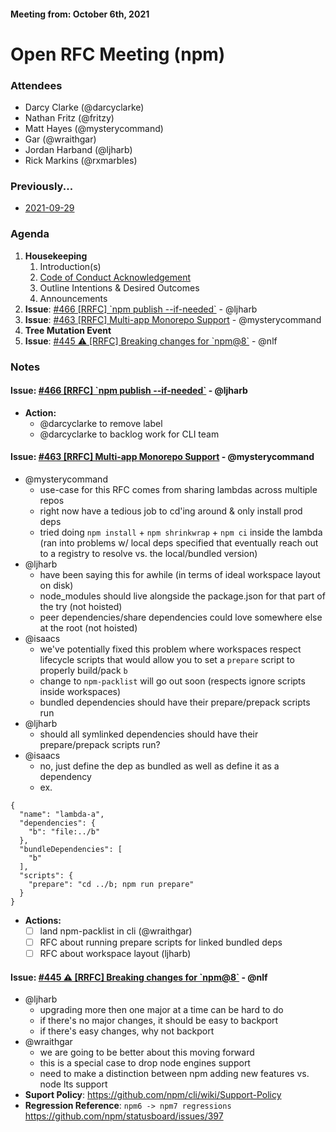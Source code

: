 #### Meeting from: October 6th, 2021

# Open RFC Meeting (npm)

### Attendees
- Darcy Clarke (@darcyclarke)
- Nathan Fritz (@fritzy)
- Matt Hayes (@mysterycommand) 
- Gar (@wraithgar)
- Jordan Harband (@ljharb)
- Rick Markins (@rxmarbles)

### Previously...

- [2021-09-29](https://github.com/npm/rfcs/blob/latest/meetings/2021-09-29.md)

### Agenda

1. **Housekeeping**
	1. Introduction(s)
	1. [Code of Conduct Acknowledgement](https://www.npmjs.com/policies/conduct)
	1. Outline Intentions & Desired Outcomes
	1. Announcements
1. **Issue**: [#466 [RRFC] &#x60;npm publish --if-needed&#x60;](https://github.com/npm/rfcs/issues/466) - @ljharb
1. **Issue**: [#463 [RRFC] Multi-app Monorepo Support](https://github.com/npm/rfcs/issues/463) - @mysterycommand
1. **Tree Mutation Event**
1. **Issue**: [#445 ⚠️ [RRFC] Breaking changes for &#x60;npm@8&#x60;](https://github.com/npm/rfcs/issues/445) - @nlf

### Notes

#### **Issue**: [#466 [RRFC] &#x60;npm publish --if-needed&#x60;](https://github.com/npm/rfcs/issues/466) - @ljharb
- **Action:** 
  - @darcyclarke to remove label
  - @darcyclarke to backlog work for CLI team 

#### **Issue**: [#463 [RRFC] Multi-app Monorepo Support](https://github.com/npm/rfcs/issues/463) - @mysterycommand
- @mysterycommand
  - use-case for this RFC comes from sharing lambdas across multiple repos
  - right now have a tedious job to cd'ing around & only install prod deps
  - tried doing `npm install` + `npm shrinkwrap` + `npm ci` inside the lambda (ran into problems w/ local deps specified that eventually reach out to a registry to resolve vs. the local/bundled version)
- @ljharb
  - have been saying this for awhile (in terms of ideal workspace layout on disk)
  - node_modules should live alongside the package.json for that part of the try (not hoisted)
  - peer dependencies/share dependencies could love somewhere else at the root (not hoisted) 
- @isaacs
  - we've potentially fixed this problem where workspaces respect lifecycle scripts that would allow you to set a `prepare` script to properly build/pack `b`
  - change to `npm-packlist` will go out soon (respects ignore scripts inside workspaces)
  - bundled dependencies should have their prepare/prepack scripts run
- @ljharb
  - should all symlinked dependencies should have their prepare/prepack scripts run?
- @isaacs
  - no, just define the dep as bundled as well as define it as a dependency
  - ex.
```json=
{
  "name": "lambda-a",
  "dependencies": {
    "b": "file:../b"
  },
  "bundleDependencies": [
    "b"
  ],
  "scripts": {
    "prepare": "cd ../b; npm run prepare"
  }
}
```
- **Actions:**
  - [ ] land npm-packlist in cli (@wraithgar)
  - [ ] RFC about running prepare scripts for linked bundled deps 
  - [ ] RFC about workspace layout (ljharb)

#### **Issue**: [#445 ⚠️ [RRFC] Breaking changes for &#x60;npm@8&#x60;](https://github.com/npm/rfcs/issues/445) - @nlf
- @ljharb
  - upgrading more then one major at a time can be hard to do
  - if there's no major changes, it should be easy to backport
  - if there's easy changes, why not backport
- @wraithgar 
  - we are going to be better about this moving forward
  - this is a special case to drop node engines support
  - need to make a distinction between npm adding new features vs. node lts support
- **Suport Policy**: https://github.com/npm/cli/wiki/Support-Policy 
- **Regression Reference**: `npm6 -> npm7 regressions` https://github.com/npm/statusboard/issues/397
